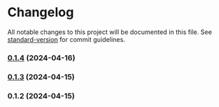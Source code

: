 # Changelog

All notable changes to this project will be documented in this file. See [standard-version](https://github.com/conventional-changelog/standard-version) for commit guidelines.

### [0.1.4](https://github.com/ulcheyev/react-maintenance-planner/compare/v0.1.3...v0.1.4) (2024-04-16)

### [0.1.3](https://github.com/ulcheyev/react-maintenance-planner/compare/v0.1.2...v0.1.3) (2024-04-15)

### 0.1.2 (2024-04-15)
